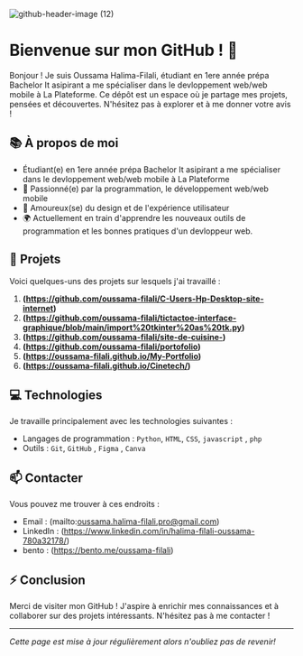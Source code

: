 ![github-header-image (12)](https://github.com/user-attachments/assets/818dddff-dfc3-49f7-be5f-a934ba44f57a)

# Bienvenue sur mon GitHub ! 👋

Bonjour ! Je suis Oussama Halima-Filali, étudiant en 1ere année prépa Bachelor It asipirant a me spécialiser dans le devloppement web/web mobile à La Plateforme.
Ce dépôt est un espace où je partage mes projets, pensées et découvertes. N'hésitez pas à explorer et à me donner votre avis !

## 📚 À propos de moi

- Étudiant(e) en 1ere année prépa Bachelor It asipirant a me spécialiser dans le devloppement web/web mobile à La Plateforme
- 🤖 Passionné(e) par la programmation, le développement web/web mobile
- 🎨 Amoureux(se) du design et de l'expérience utilisateur
- 🌍 Actuellement en train d'apprendre les nouveaux outils de programmation et les bonnes pratiques d'un devloppeur web.

## 📂 Projets

Voici quelques-uns des projets sur lesquels j'ai travaillé :

1. **(https://github.com/oussama-filali/C-Users-Hp-Desktop-site-internet)** 
2. **(https://github.com/oussama-filali/tictactoe-interface-graphique/blob/main/import%20tkinter%20as%20tk.py)**
3. **(https://github.com/oussama-filali/site-de-cuisine-)**
4. **(https://github.com/oussama-filali/portofolio)**
5. **(https://oussama-filali.github.io/My-Portfolio)**
6. **(https://oussama-filali.github.io/Cinetech/)**
   

## 💻 Technologies

Je travaille principalement avec les technologies suivantes :

- Langages de programmation : `Python`, `HTML`, `CSS`, `javascript` , `php`
- Outils : `Git`, `GitHub` , `Figma` , `Canva`
  
## 📫 Contacter

Vous pouvez me trouver à ces endroits :

- Email : (mailto:oussama.halima-filali.pro@gmail.com)
- LinkedIn : (https://www.linkedin.com/in/halima-filali-oussama-780a32178/)
- bento : (https://bento.me/oussama-filali)

## ⚡ Conclusion

Merci de visiter mon GitHub ! J'aspire à enrichir mes connaissances et à collaborer sur des projets intéressants. N'hésitez pas à me contacter !

---

*Cette page est mise à jour régulièrement alors n'oubliez pas de revenir!*
